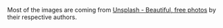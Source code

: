 Most of the images are coming from [Unsplash - Beautiful, free photos](//unsplash.com/) by their respective authors.
